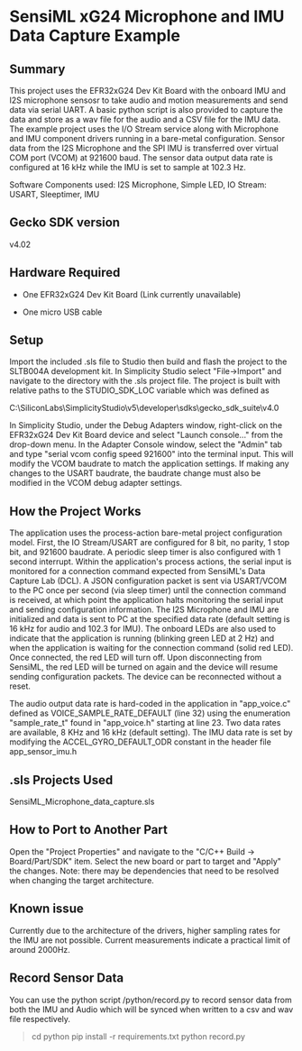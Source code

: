 # SensiML xG24 Microphone and IMU Data Capture Example

## Summary

This project uses the EFR32xG24 Dev Kit Board with the onboard IMU and I2S microphone sensosr to take audio and motion measurements and send data via serial UART. A basic python script is also provided to capture the data and store as a wav file for the audio and a CSV file for the IMU data. The example project uses the I/O Stream service along with Microphone and IMU component drivers running in a bare-metal configuration. Sensor data from the I2S Microphone and the SPI IMU is transferred over virtual COM port (VCOM) at 921600 baud. The sensor data output data rate is configured at 16 kHz while the IMU is set to sample at 102.3 Hz.

Software Components used: I2S Microphone, Simple LED, IO Stream: USART, Sleeptimer, IMU

## Gecko SDK version

v4.02

## Hardware Required

- One EFR32xG24 Dev Kit Board (Link currently unavailable)

- One micro USB cable

## Setup

Import the included .sls file to Studio then build and flash the project to the SLTB004A development kit.
In Simplicity Studio select "File->Import" and navigate to the directory with the .sls project file.
The project is built with relative paths to the STUDIO_SDK_LOC variable which was defined as

C:\SiliconLabs\SimplicityStudio\v5\developer\sdks\gecko_sdk_suite\v4.0

In Simplicity Studio, under the Debug Adapters window, right-click on the EFR32xG24 Dev Kit Board device and select "Launch console..." from the drop-down menu. In the Adapter Console window, select the "Admin" tab and type "serial vcom config speed 921600" into the terminal input. This will modify the VCOM baudrate to match the application settings. If making any changes to the USART baudrate, the baudrate change must also be modified in the VCOM debug adapter settings.

## How the Project Works

The application uses the process-action bare-metal project configuration model. First, the IO Stream/USART are configured for 8 bit, no parity, 1 stop bit, and 921600 baudrate. A periodic sleep timer is also configured with 1 second interrupt. Within the application's process actions, the serial input is monitored for a connection command expected from SensiML's Data Capture Lab (DCL). A JSON configuration packet is sent via USART/VCOM to the PC once per second (via sleep timer) until the connection command is received, at which point the application halts monitoring the serial input and sending configuration information. The I2S Microphone and IMU are initialized and data is sent to PC at the specified data rate (default setting is 16 kHz for audio and 102.3 for IMU). The onboard LEDs are also used to indicate that the application is running (blinking green LED at 2 Hz) and when the application is waiting for the connection command (solid red LED). Once connected, the red LED will turn off. Upon disconnecting from SensiML, the red LED will be turned on again and the device will resume sending configuration packets. The device can be reconnected without a reset.

The audio output data rate is hard-coded in the application in "app_voice.c" defined as VOICE_SAMPLE_RATE_DEFAULT (line 32) using the enumeration "sample_rate_t" found in "app_voice.h" starting at line 23. Two data rates are available, 8 KHz and 16 kHz (default setting). The IMU data rate is set by modifying the ACCEL_GYRO_DEFAULT_ODR constant in the header file app_sensor_imu.h

## .sls Projects Used

SensiML_Microphone_data_capture.sls

## How to Port to Another Part

Open the "Project Properties" and navigate to the "C/C++ Build -> Board/Part/SDK" item. Select the new board or part to target and "Apply" the changes. Note: there may be dependencies that need to be resolved when changing the target architecture.

## Known issue

Currently due to the architecture of the drivers, higher sampling rates for the IMU are not possible. Current measurements indicate a practical limit of around 2000Hz.

## Record Sensor Data

You can use the python script /python/record.py to record sensor data from both the IMU and Audio which will be synced when written to a csv and wav file respectively.

> cd python
> pip install -r requirements.txt
> python record.py
